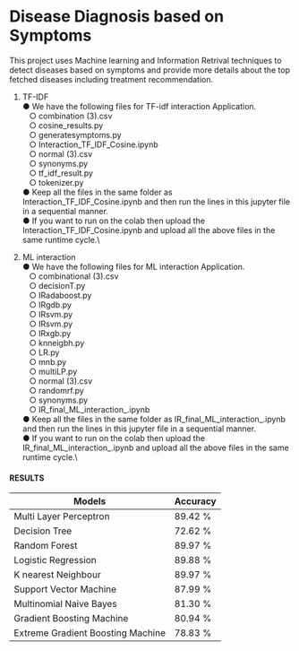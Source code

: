 # Disease Diagnosis based on Symptoms
This project uses Machine learning and Information Retrival  techniques to detect diseases based on symptoms and provide more details about the top fetched diseases including treatment recommendation.

1. TF-IDF\
● We have the following files for TF-idf interaction Application.\
&nbsp;&nbsp;  ○ combination (3).csv\
&nbsp;&nbsp;  ○ cosine_results.py\
&nbsp;&nbsp;  ○ generatesymptoms.py\
&nbsp;&nbsp;  ○ Interaction_TF_IDF_Cosine.ipynb\
&nbsp;&nbsp;  ○ normal (3).csv\
&nbsp;&nbsp;  ○ synonyms.py\
&nbsp;&nbsp;  ○ tf_idf_result.py\
&nbsp;&nbsp;  ○ tokenizer.py\
● Keep all the files in the same folder as Interaction_TF_IDF_Cosine.ipynb and then run the lines in this jupyter file in a sequential manner.\
● If you want to run on the colab then upload the Interaction_TF_IDF_Cosine.ipynb and upload all the above files in the same runtime cycle.\



2. ML interaction\
● We have the following files for ML interaction Application.\
&nbsp;&nbsp;  ○ combinational (3).csv\
&nbsp;&nbsp;  ○ decisionT.py\
&nbsp;&nbsp;  ○ IRadaboost.py\
&nbsp;&nbsp;  ○ IRgdb.py\
&nbsp;&nbsp;  ○ IRsvm.py\
&nbsp;&nbsp;  ○ IRsvm.py\
&nbsp;&nbsp;  ○ IRxgb.py\
&nbsp;&nbsp;  ○ knneigbh.py\
&nbsp;&nbsp;  ○ LR.py\
&nbsp;&nbsp;  ○ mnb.py\
&nbsp;&nbsp;  ○ multiLP.py\
&nbsp;&nbsp;  ○ normal (3).csv\
&nbsp;&nbsp;  ○ randomrf.py\
&nbsp;&nbsp;  ○ synonyms.py\
&nbsp;&nbsp;  ○ IR_final_ML_interaction_.ipynb\
● Keep all the files in the same folder as IR_final_ML_interaction_.ipynb and then run the lines in this jupyter file in a sequential manner.\
● If you want to run on the colab then upload the IR_final_ML_interaction_.ipynb and upload all the above files in the same runtime cycle.\


#### RESULTS
|  **Models**		                |	**Accuracy**	| 	
| ------------- 	              | ------------- 	|    
| Multi Layer Perceptron |              89.42 %| 
| Decision Tree |                       72.62 %| 
| Random Forest|                        89.97 %| 
| Logistic Regression|                  89.88 %| 
| K nearest Neighbour   |               89.97 %| 
| Support Vector Machine |              87.99 %| 
| Multinomial Naive Bayes|              81.30 %| 
| Gradient Boosting Machine |           80.94 %| 
| Extreme Gradient Boosting Machine |   78.83 %| 

